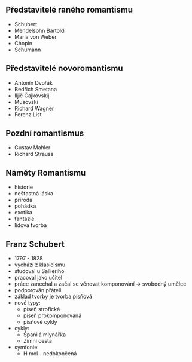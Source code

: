 ## Představitelé raného romantismu
- Schubert
- Mendelsohn Bartoldi
- Maria von Weber
- Chopin
- Schumann

## Představitelé novoromantismu
- Antonín Dvořák
- Bedřich Smetana
- Iljič Čajkovskij
- Musovski
- Richard Wagner
- Ferenz List

## Pozdní romantismus
- Gustav Mahler
- Richard Strauss

## Náměty Romantismu
- historie
- nešťastná láska
- příroda
- pohádka
- exotika
- fantazie
- lidová tvorba

## Franz Schubert
- 1797 - 1828
- vychází z klasicismu
- studoval u Sallieriho
- pracoval jako učitel
- práce zanechal a začal se věnovat komponování __->__ svobodný umělec
- podporován přáteli
- základ tvorby je tvorba písňová
- nové typy:
  - píseň strofická
  - píseň prokomponovaná
  - písňové cykly
- cykly:
  - Spanilá mlynářka
  - Zimní cesta
- symfonie:
  - H mol - nedokončená
